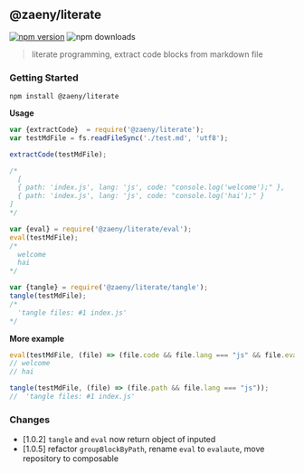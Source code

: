 ## @zaeny/literate

[![npm version](https://img.shields.io/npm/v/@zaeny/literate.svg)](https://www.npmjs.com/package/@zaeny/literate)
![npm downloads](https://img.shields.io/npm/dm/@zaeny/literate.svg)  

> literate programming, extract code blocks from markdown file   

### Getting Started  
 ``` 
 npm install @zaeny/literate
 ``` 
**Usage**
```javascript
var {extractCode}  = require('@zaeny/literate');
var testMdFile = fs.readFileSync('./test.md', 'utf8');

extractCode(testMdFile);

/*
  [
  { path: 'index.js', lang: 'js', code: "console.log('welcome');" },
  { path: 'index.js', lang: 'js', code: "console.log('hai');" }
]
*/

var {eval} = require('@zaeny/literate/eval');
eval(testMdFile);
/*
  welcome
  hai
*/

var {tangle} = require('@zaeny/literate/tangle');
tangle(testMdFile);
/*
  'tangle files: #1 index.js'
*/
```

**More example**
```js
eval(testMdFile, (file) => (file.code && file.lang === "js" && file.eval===1), global, {require, console, module });
// welcome
// hai

tangle(testMdFile, (file) => (file.path && file.lang === "js"));
//  'tangle files: #1 index.js'
```

### Changes
- [1.0.2] `tangle` and `eval` now return object of inputed
- [1.0.5] refactor `groupBlockByPath`, rename `eval` to `evalaute`, move repository to composable
